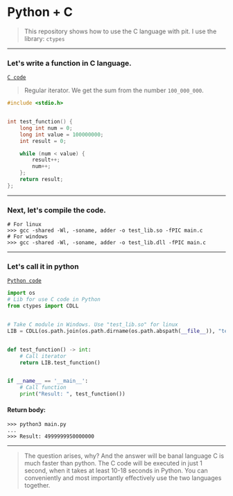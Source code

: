 # Python + C

> This repository shows how to use the C language with pit. I use the library: `ctypes`
------
### Let's write a function in C language.
[`C code`](example/main.c) 
> Regular iterator. We get the sum from the number `100_000_000`.
```c
#include <stdio.h>


int test_function() {
    long int num = 0;
    long int value = 100000000;
    int result = 0;

    while (num < value) {
        result++;
        num++;
    };
    return result;
};
```

-----
### Next, let's compile the code.
```shell
# For linux
>>> gcc -shared -Wl, -soname, adder -o test_lib.so -fPIC main.c
# For windows
>>> gcc -shared -Wl, -soname, adder -o test_lib.dll -fPIC main.c
```

-----
### Let's call it in python
[`Python code`](example/main.py) 
```python
import os
# Lib for use C code in Python
from ctypes import CDLL


# Take C module in Windows. Use "test_lib.so" for linux
LIB = CDLL(os.path.join(os.path.dirname(os.path.abspath(__file__)), "test_lib.dll"))


def test_function() -> int:
    # Call iterator
    return LIB.test_function()


if __name__ == '__main__':
    # Call function
    print("Result: ", test_function())
```
#### Return body:
```shell
>>> python3 main.py
...
>>> Result: 4999999950000000
```

-----
> The question arises, why? And the answer will be banal language C is much faster than python. 
> The C code will be executed in just 1 second, when it takes at least 10-18 seconds in Python.
> You can conveniently and most importantly effectively use the two languages together.
